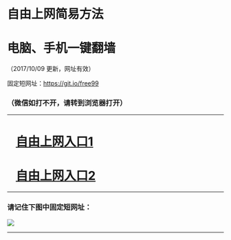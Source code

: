 ﻿# 自由上网简易方法

# 电脑、手机一键翻墙

（2017/10/09 更新，网址有效）

固定短网址：https://git.io/free99

### （微信如打不开，请转到浏览器打开）


***





# &nbsp;&nbsp; <a href="http://ft3174916360.fwq-tz-1001.info/fwqtz01.html?t=100900120240 " target="_blank">自由上网入口1</a>
# &nbsp;&nbsp; <a href="http://ft2078421411.fwq-tz-1002.info/fwqtz02.html?t=10090018291 " target="_blank">自由上网入口2</a>
***

### 请记住下图中固定短网址：

<img src="https://s3-us-west-2.amazonaws.com/fwq-1001/yjfq-20170905okok.png" /> 


***

